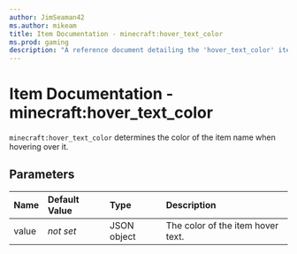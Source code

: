 ```yaml
---
author: JimSeaman42
ms.author: mikeam
title: Item Documentation - minecraft:hover_text_color
ms.prod: gaming
description: "A reference document detailing the 'hover_text_color' item component"
---
```


# Item Documentation - minecraft:hover_text_color

`minecraft:hover_text_color` determines the color of the item name when hovering over it.

## Parameters

|Name |Default Value  |Type  |Description  |
|:----------|:----------|:----------|:----------|
| value|*not set*| JSON object| The color of the item hover text.|
